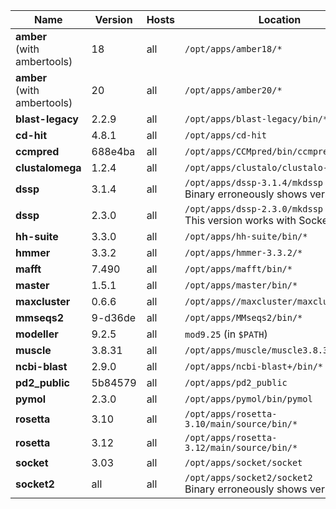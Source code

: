 | Name | Version | Hosts | Location | Maintainer |
|---|---|---|---|---|
| **amber** <br /> (with ambertools)  | 18 | all  | <code>/opt/apps/amber18/*</code>  | JL  |
| **amber** <br /> (with ambertools)  | 20 | all  | <code>/opt/apps/amber20/*</code>  | JL  |
| **blast-legacy** | 2.2.9 | all | <code>/opt/apps/blast-legacy/bin/*</code> | JL |
| **cd-hit**  | 4.8.1 | all | <code>/opt/apps/cd-hit </code> | JL  |
| **ccmpred** | 688e4ba  | all | <code>/opt/apps/CCMpred/bin/ccmpred </code> | JL |
| **clustalomega** | 1.2.4 | all | <code>/opt/apps/clustalo/clustalo-1.2.4 </code> | JL  |
| **dssp** | 3.1.4  | all  | <code>/opt/apps/dssp-3.1.4/mkdssp</code> <br /> Binary erroneously shows version 3.1.2   | JL  |
| **dssp** | 2.3.0 | all  | <code>/opt/apps/dssp-2.3.0/mkdssp</code> <br /> This version works with Socket  | JL  |
| **hh-suite**  | 3.3.0  | all | <code>/opt/apps/hh-suite/bin/*</code> | JL |
| **hmmer** | 3.3.2 | all | <code>/opt/apps/hmmer-3.3.2/*</code> | JL |
| **mafft** | 7.490 | all | <code>/opt/apps/mafft/bin/* </code> | JL |
| **master** | 1.5.1 | all | <code>/opt/apps/master/bin/*</code>  | JL |
| **maxcluster** | 0.6.6 | all | <code>/opt/apps//maxcluster/maxcluster64bit</code> | JL
| **mmseqs2** | 9-d36de | all  | <code>/opt/apps/MMseqs2/bin/* </code>  | JL |
| **modeller** | 9.2.5 | all | <code>mod9.25</code> (in <code>$PATH</code>) | SDH |
| **muscle** | 3.8.31 | all | <code>/opt/apps/muscle/muscle3.8.31 </code> | JL |
| **ncbi-blast** | 2.9.0 | all | <code>/opt/apps/ncbi-blast+/bin/* </code> | JL |
| **pd2_public** | 5b84579 | all | <code>/opt/apps/pd2_public </code> | JL |
| **pymol** | 2.3.0 | all | <code>/opt/apps/pymol/bin/pymol </code> | JL |
| **rosetta** | 3.10 | all | <code>/opt/apps/rosetta-3.10/main/source/bin/* </code> | JL |
| **rosetta** | 3.12 | all | <code>/opt/apps/rosetta-3.12/main/source/bin/* </code> | JL |
| **socket** | 3.03  | all | <code>/opt/apps/socket/socket</code> | JL |
| **socket2**  | all  | all | <code>/opt/apps/socket2/socket2</code> <br /> Binary erroneously shows version 3.02  | JL   |
